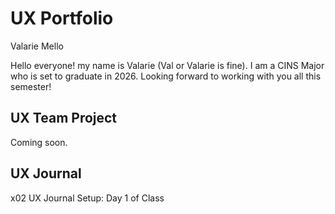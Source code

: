 # UX Portfolio

Valarie Mello

Hello everyone! my name is Valarie (Val or Valarie is fine). 
I am a CINS Major who is set to graduate in 2026. Looking forward to working with you all this semester!




## UX Team Project

Coming soon.

## UX Journal

x02 UX Journal Setup: Day 1 of Class

